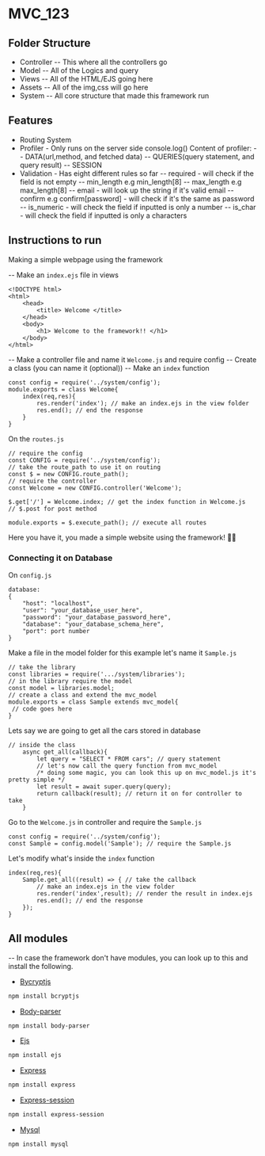 # MVC_123
## Folder Structure
- Controller
-- This where all the controllers go
- Model
-- All of the Logics and query
- Views
-- All of the HTML/EJS going here
- Assets
-- All of the img,css will go here
- System
-- All core structure that made this framework run

## Features

- Routing System
- Profiler - Only runs on the server side console.log()
   Content of profiler:
-- DATA(url,method, and fetched data)
-- QUERIES(query statement, and query result)
-- SESSION
- Validation - Has eight different rules so far
-- required - will check if the field is not empty
-- min_length e.g min_length[8]
-- max_length e.g max_length[8]
-- email - will look up the string if it's valid email
-- confirm e.g confirm[password] - will check if it's the same as password
-- is_numeric - will check the field if inputted is only a number
-- is_char - will check the field if inputted is only a characters

## Instructions to run
Making a simple webpage using the framework

-- Make an `index.ejs` file in views 
```
<!DOCTYPE html>
<html>
    <head>
        <title> Welcome </title>
    </head>
    <body>
        <h1> Welcome to the framework!! </h1>
    </body>
</html>
```
--  Make a controller file and name it `Welcome.js` and require config
-- Create a class (you can name it (optional))
-- Make an `index` function
```
const config = require('../system/config');
module.exports = class Welcome{
    index(req,res){
        res.render('index'); // make an index.ejs in the view folder
        res.end(); // end the response
    }
}
```
On the `routes.js`
```
// require the config
const CONFIG = require('../system/config'); 
// take the route_path to use it on routing
const $ = new CONFIG.route_path(); 
// require the controller
const Welcome = new CONFIG.controller('Welcome');

$.get['/'] = Welcome.index; // get the index function in Welcome.js
// $.post for post method

module.exports = $.execute_path(); // execute all routes
```
Here you have it, you made a simple website using the framework! 🎉🥳

### Connecting it on Database
On `config.js` 
```
database:
{
    "host": "localhost",
    "user": "your_database_user_here",
    "password": "your_database_password_here",
    "database": "your_database_schema_here",
    "port": port number
}
```
Make a file in the model folder for this example let's name it `Sample.js`
```
// take the library
const libraries = require('.../system/libraries'); 
// in the library require the model
const model = libraries.model;
// create a class and extend the mvc_model
module.exports = class Sample extends mvc_model{
 // code goes here
}
```
Lets say we are going to get all the cars stored in database
```
// inside the class
    async get_all(callback){
        let query = "SELECT * FROM cars"; // query statement
        // let's now call the query function from mvc_model
        /* doing some magic, you can look this up on mvc_model.js it's pretty simple */ 
        let result = await super.query(query); 
        return callback(result); // return it on for controller to take
    }
```
Go to the `Welcome.js` in controller and require the `Sample.js`
```
const config = require('../system/config');
const Sample = config.model('Sample'); // require the Sample.js
```
Let's modify what's inside the `index` function
```
index(req,res){
    Sample.get_all((result) => { // take the callback
        // make an index.ejs in the view folder
        res.render('index',result); // render the result in index.ejs
        res.end(); // end the response
    });
}
```
## All modules
-- In case the framework don't have modules, you can look up to this and install the following.
- [Bycryptjs](https://www.npmjs.com/package/bcryptjs)
```sh
npm install bcryptjs 
```
- [Body-parser](https://www.npmjs.com/package/body-parser)
```sh
npm install body-parser
```
- [Ejs](https://www.npmjs.com/package/ejs)
```sh
npm install ejs
```
- [Express](https://www.npmjs.com/package/express)
```sh
npm install express
```
- [Express-session](https://www.npmjs.com/package/express-session)
```sh
npm install express-session
```
- [Mysql](https://www.npmjs.com/package/mysql)
```sh
npm install mysql
```
